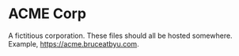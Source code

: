 # ACME Corp

A fictitious corporation.
These files should all be hosted somewhere.
Example, https://acme.bruceatbyu.com.
